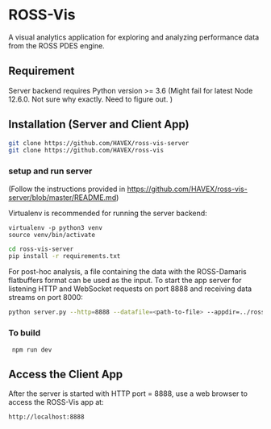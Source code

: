 # ROSS-Vis

A visual analytics application for exploring and analyzing performance data from the ROSS PDES engine.

## Requirement
Server backend requires Python version >= 3.6
(Might fail for latest Node 12.6.0. Not sure why exactly. Need to figure out. )

## Installation (Server and Client App)
``` bash
git clone https://github.com/HAVEX/ross-vis-server
git clone https://github.com/HAVEX/ross-vis
```

### setup and run server

(Follow the instructions provided in https://github.com/HAVEX/ross-vis-server/blob/master/README.md)

Virtualenv is recommended for running the server backend: 
```
virtualenv -p python3 venv
source venv/bin/activate
```

``` bash
cd ross-vis-server
pip install -r requirements.txt
```

For post-hoc analysis, a file containing the data with the ROSS-Damaris flatbuffers format can be used as the input.
To start the app server for listening HTTP and WebSocket requests on port 8888 and receiving data streams on port 8000:

``` bash
python server.py --http=8888 --datafile=<path-to-file> --appdir=../ross-vis/dist
```

### To build
```
 npm run dev
```

## Access the Client App
After the server is started with HTTP port = 8888, use a web browser to access the ROSS-Vis app at:

```
http://localhost:8888
```

